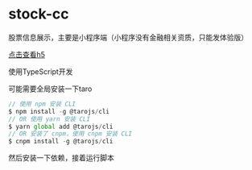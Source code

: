 # stock-cc
股票信息展示，主要是小程序端（小程序没有金融相关资质，只能发体验版）

[点击查看h5](https://yj0zhang.github.io/stock-cc/)

使用TypeScript开发

可能需要全局安装一下taro
```js
// 使用 npm 安装 CLI
$ npm install -g @tarojs/cli
// OR 使用 yarn 安装 CLI
$ yarn global add @tarojs/cli
// OR 安装了 cnpm，使用 cnpm 安装 CLI
$ cnpm install -g @tarojs/cli
```

然后安装一下依赖，接着运行脚本
